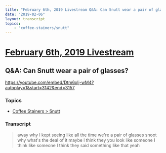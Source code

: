 ```yaml
---
title: "February 6th, 2019 Livestream Q&A: Can Snutt wear a pair of glasses?"
date: "2019-02-06"
layout: transcript
topics:
    - "coffee-stainers/snutt"
---
```

# [February 6th, 2019 Livestream](../2019-02-06.md)
## Q&A: Can Snutt wear a pair of glasses?
https://youtube.com/embed/Dtm6xIj-wM4?autoplay=1&start=3142&end=3157

### Topics
* [Coffee Stainers > Snutt](../topics/coffee-stainers/snutt.md)

### Transcript

> away why I kept seeing like all the time we're a pair of glasses snoot why what's the deal of it maybe I think they you look like someone I think like someone I think they said something like that yeah
